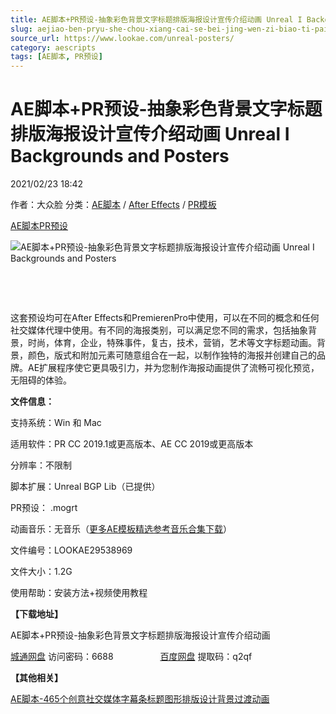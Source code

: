```yaml
---
title: AE脚本+PR预设-抽象彩色背景文字标题排版海报设计宣传介绍动画 Unreal I Backgrounds and Posters
slug: aejiao-ben-pryu-she-chou-xiang-cai-se-bei-jing-wen-zi-biao-ti-pai-ban-hai-bao-she-ji-xuan-chuan-jie-shao-dong-hua-unreal-i-backgrounds-and-posters
source_url: https://www.lookae.com/unreal-posters/
category: aescripts
tags: [AE脚本, PR预设]
---
```

# AE脚本+PR预设-抽象彩色背景文字标题排版海报设计宣传介绍动画 Unreal I Backgrounds and Posters

2021/02/23 18:42

作者：大众脸
分类：[AE脚本](https://www.lookae.com/after-effects/aescripts/) / [After Effects](https://www.lookae.com/after-effects/) / [PR模板](https://www.lookae.com/prmoban/)

[AE脚本](https://www.lookae.com/tag/ae%e8%84%9a%e6%9c%ac/)[PR预设](https://www.lookae.com/tag/pr%e9%a2%84%e8%ae%be/)

![AE脚本+PR预设-抽象彩色背景文字标题排版海报设计宣传介绍动画 Unreal I Backgrounds and Posters](https://www.lookae.com/wp-content/uploads/2021/02/Unreal-I-Backgrounds-and-Posters.jpg "AE脚本+PR预设-抽象彩色背景文字标题排版海报设计宣传介绍动画 Unreal I Backgrounds and Posters-LookAE.com")

﻿

[﻿﻿﻿](http://cloud.video.taobao.com/play/u/null/p/1/e/6/t/1/532153961563.mp4)

这套预设均可在After Effects和PremierenPro中使用，可以在不同的概念和任何社交媒体代理中使用。有不同的海报类别，可以满足您不同的需求，包括抽象背景，时尚，体育，企业，特殊事件，复古，技术，营销，艺术等文字标题动画。背景，颜色，版式和附加元素可随意组合在一起，以制作独特的海报并创建自己的品牌。AE扩展程序使它更具吸引力，并为您制作海报动画提供了流畅可视化预览，无阻碍的体验。

**文件信息：**

支持系统：Win 和 Mac

适用软件：PR CC 2019.1或更高版本、AE CC 2019或更高版本

分辨率：不限制

脚本扩展：Unreal BGP Lib（已提供）

PR预设： .mogrt

动画音乐：无音乐（[更多AE模板精选参考音乐合集下载](https://item.taobao.com/item.htm?spm=a1z10.1.w4004-2793089344.4.MUvxbV&id=37289930486)）

文件编号：LOOKAE29538969

文件大小：1.2G

使用帮助：安装方法+视频使用教程

**【下载地址】**

AE脚本+PR预设-抽象彩色背景文字标题排版海报设计宣传介绍动画

[城通网盘](https://089u.com/f/680462-483667268-062299) 访问密码：6688                   [百度网盘](https://pan.baidu.com/s/1hommcNNUhQJ6ETrZ7bwyWA) 提取码：q2qf

**【其他相关】**

[AE脚本-465个创意社交媒体字幕条标题图形排版设计背景过渡动画](https://www.lookae.com/graphics-pack-rise/)
